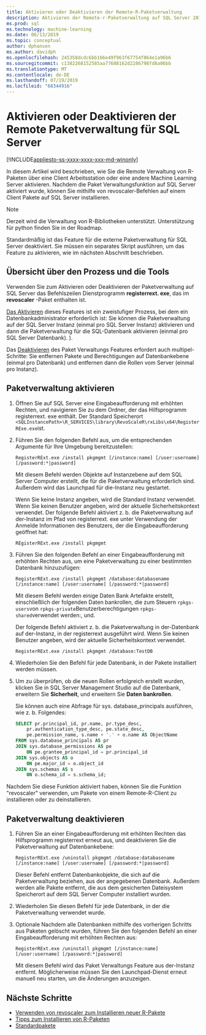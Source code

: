 ```yaml
---
title: Aktivieren oder Deaktivieren der Remote-R-Paketverwaltung
description: Aktivieren der Remote-r-Paketverwaltung auf SQL Server 2016 R Services oder SQL Server 2017 Machine Learning Services (in-Database)
ms.prod: sql
ms.technology: machine-learning
ms.date: 06/13/2019
ms.topic: conceptual
author: dphansen
ms.author: davidph
ms.openlocfilehash: 245358dcdc6bb166e49f963f67754f864e1a96b6
ms.sourcegitcommit: c1382268152585aa77688162d2286798fd8a06bb
ms.translationtype: MT
ms.contentlocale: de-DE
ms.lasthandoff: 07/19/2019
ms.locfileid: "68344916"
---
```

# <a name="enable-or-disable-remote-package-management-for-sql-server"></a>Aktivieren oder Deaktivieren der Remote Paketverwaltung für SQL Server
[!INCLUDE[appliesto-ss-xxxx-xxxx-xxx-md-winonly](../../includes/appliesto-ss-xxxx-xxxx-xxx-md-winonly.md)]

In diesem Artikel wird beschrieben, wie Sie die Remote Verwaltung von R-Paketen über eine Client Arbeitsstation oder eine andere Machine Learning Server aktivieren. Nachdem die Paket Verwaltungsfunktion auf SQL Server aktiviert wurde, können Sie mithilfe von revoscaler-Befehlen auf einem Client Pakete auf SQL Server installieren.

> [!NOTE]
> Derzeit wird die Verwaltung von R-Bibliotheken unterstützt. Unterstützung für python finden Sie in der Roadmap.

Standardmäßig ist das Feature für die externe Paketverwaltung für SQL Server deaktiviert. Sie müssen ein separates Skript ausführen, um das Feature zu aktivieren, wie im nächsten Abschnitt beschrieben.

## <a name="overview-of-process-and-tools"></a>Übersicht über den Prozess und die Tools

Verwenden Sie zum Aktivieren oder Deaktivieren der Paketverwaltung auf SQL Server das Befehlszeilen Dienstprogramm **registerrext. exe**, das im **revoscaler** -Paket enthalten ist.

[Das Aktivieren](#bkmk_enable) dieses Features ist ein zweistufiger Prozess, bei dem ein Datenbankadministrator erforderlich ist: Sie können die Paketverwaltung auf der SQL Server Instanz (einmal pro SQL Server Instanz) aktivieren und dann die Paketverwaltung für die SQL-Datenbank aktivieren (einmal pro SQL Server Datenbank). ).

Das [Deaktivieren](#bkmk_disable) des Paket Verwaltungs Features erfordert auch multipel-Schritte: Sie entfernen Pakete und Berechtigungen auf Datenbankebene (einmal pro Datenbank) und entfernen dann die Rollen vom Server (einmal pro Instanz).

## <a name="bkmk_enable"></a>Paketverwaltung aktivieren

1. Öffnen Sie auf SQL Server eine Eingabeaufforderung mit erhöhten Rechten, und navigieren Sie zu dem Ordner, der das Hilfsprogramm registerrext. exe enthält. Der Standard Speicherort `<SQLInstancePath>\R_SERVICES\library\RevoScaleR\rxLibs\x64\RegisterRExe.exe`ist.

2. Führen Sie den folgenden Befehl aus, um die entsprechenden Argumente für Ihre Umgebung bereitzustellen:

    `RegisterRExt.exe /install pkgmgmt [/instance:name] [/user:username] [/password:*|password]`

    Mit diesem Befehl werden Objekte auf Instanzebene auf dem SQL Server Computer erstellt, die für die Paketverwaltung erforderlich sind. Außerdem wird das Launchpad für die-Instanz neu gestartet.

    Wenn Sie keine Instanz angeben, wird die Standard Instanz verwendet. Wenn Sie keinen Benutzer angeben, wird der aktuelle Sicherheitskontext verwendet. Der folgende Befehl aktiviert z. b. die Paketverwaltung auf der-Instanz im Pfad von registerrext. exe unter Verwendung der Anmelde Informationen des Benutzers, der die Eingabeaufforderung geöffnet hat:

    `REgisterRExt.exe /install pkgmgmt`

3. Führen Sie den folgenden Befehl an einer Eingabeaufforderung mit erhöhten Rechten aus, um eine Paketverwaltung zu einer bestimmten Datenbank hinzuzufügen:

    `RegisterRExt.exe /install pkgmgmt /database:databasename [/instance:name] [/user:username] [/password:*|password]`
   
    Mit diesem Befehl werden einige Daten Bank Artefakte erstellt, einschließlich der folgenden Daten bankrollen, die zum Steuern `rpkgs-users`von `rpkgs-private`Benutzerberechtigungen `rpkgs-shared`verwendet werden:, und.

    Der folgende Befehl aktiviert z. b. die Paketverwaltung in der-Datenbank auf der-Instanz, in der registerrext ausgeführt wird. Wenn Sie keinen Benutzer angeben, wird der aktuelle Sicherheitskontext verwendet.

    `RegisterRExt.exe /install pkgmgmt /database:TestDB`

4. Wiederholen Sie den Befehl für jede Datenbank, in der Pakete installiert werden müssen.

5. Um zu überprüfen, ob die neuen Rollen erfolgreich erstellt wurden, klicken Sie in SQL Server Management Studio auf die Datenbank, erweitern Sie **Sicherheit**, und erweitern Sie **Daten bankrollen**.

    Sie können auch eine Abfrage für sys. database_principals ausführen, wie z. b. Folgendes:

    ```sql
    SELECT pr.principal_id, pr.name, pr.type_desc,   
        pr.authentication_type_desc, pe.state_desc,   
        pe.permission_name, s.name + '.' + o.name AS ObjectName  
    FROM sys.database_principals AS pr  
    JOIN sys.database_permissions AS pe  
        ON pe.grantee_principal_id = pr.principal_id  
    JOIN sys.objects AS o  
        ON pe.major_id = o.object_id  
    JOIN sys.schemas AS s  
        ON o.schema_id = s.schema_id;
    ```

Nachdem Sie diese Funktion aktiviert haben, können Sie die Funktion "revoscaler" verwenden, um Pakete von einem Remote-R-Client zu installieren oder zu deinstallieren.

## <a name="bkmk_disable"></a>Paketverwaltung deaktivieren

1. Führen Sie an einer Eingabeaufforderung mit erhöhten Rechten das Hilfsprogramm registerrext erneut aus, und deaktivieren Sie die Paketverwaltung auf Datenbankebene:

    `RegisterRExt.exe /uninstall pkgmgmt /database:databasename [/instance:name] [/user:username] [/password:*|password]`

    Dieser Befehl entfernt Datenbankobjekte, die sich auf die Paketverwaltung beziehen, aus der angegebenen Datenbank. Außerdem werden alle Pakete entfernt, die aus dem gesicherten Dateisystem Speicherort auf dem SQL Server Computer installiert wurden.

2. Wiederholen Sie diesen Befehl für jede Datenbank, in der die Paketverwaltung verwendet wurde.

3.  Optionale Nachdem alle Datenbanken mithilfe des vorherigen Schritts aus Paketen gelöscht wurden, führen Sie den folgenden Befehl an einer Eingabeaufforderung mit erhöhten Rechten aus:

    `RegisterRExt.exe /uninstall pkgmgmt [/instance:name] [/user:username] [/password:*|password]`

    Mit diesem Befehl wird das Paket Verwaltungs Feature aus der-Instanz entfernt. Möglicherweise müssen Sie den Launchpad-Dienst erneut manuell neu starten, um die Änderungen anzuzeigen.

## <a name="next-steps"></a>Nächste Schritte

+ [Verwenden von revoscaler zum Installieren neuer R-Pakete](use-revoscaler-to-manage-r-packages.md)
+ [Tipps zum Installieren von R-Paketen](packages-installed-in-user-libraries.md)
+ [Standardpakete](../package-management/default-packages.md)
